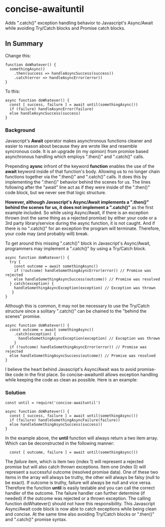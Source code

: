 # concise-awaituntil
Adds ".catch()" exception handling behavior to Javascript's Async/Await while avoiding Try/Catch blocks and Promise catch blocks.

## In Summary 
Change this:
```
function doWhatever() {
  somethingAsync()
    .then(success => handleAsyncSuccess(success))
    .catch(error => handleAsyncError(error))
}
```
To this:
```
async function doWhatever() {
  const [ success, failure ] = await until(somethingAsync())
  if (failure) handleAsyncError(failure)
  else handleAsyncSuccess(success)
}

```



### Background
Javascript's **Await** operator makes asynchronous functions cleaner and easier to reason about because they are wrote like and resemble syncronous code.  It is an upgrade (in my opinion) from promise based asynchronous handling which employs ".then()" and ".catch()" calls.

Prepending **aysnc** infront of the keyword **function** enables the use of the **await** keyword inside of that function's body.  Allowing us to no longer chain functions together via the ".then()" and ".catch()" calls.  It does this by implementing the ".then()" behavior behind the scenes for us.  The lines following after the "await" line act as if they were inside of the ".then()" code block, but we never see that logic structure.

**However, although Javascript's Async/Await implements a ".then()" behind the scenes for us, it does not implement a ".catch()"** as the first example included.  So while using Async/Await, if there is an exception thrown (not the same thing as a rejected promise) by either your code or a 3rd party library/service during the async function, it is not caught.  And if there is no ".catch()" for an exception the program will terminate.  Therefore, your code may (and probably will) break.

To get around this missing ".catch()" block in Javascript's Async/Await, programmers may implement a ".catch()" by using a Try/Catch block.

```
async function doWhatever() {
  try {
    const outcome = await somethingAsync()
    if (!outcome) handleSomethingAsyncError(error)) // Promise was rejected
    else handleSomethingAsyncSuccess(outcome)) // Promise was resolved
  } catch(exception) { 
    handleSomethingAsyncException(exception) // Exception was thrown
   }
}
```

Although this is common, it may not be necessary to use the Try/Catch structure since a solitary ".catch()" can be chained to the "behind the scenes" promise.

```
async function doWhatever() {
  const outcome = await somethingAsync()
    .catch(exception) { 
      handleSomethingAsyncException(exception) // Exception was thrown
    }
  if (!outcome) handleSomethingAsyncError(error)) // Promise was rejected
  else handleSomethingAsyncSuccess(outcome)) // Promise was resolved
}
```

I believe the heart behind Javascript's Async/Await was to avoid promise-like code in the first place.  So concise-awaituntil allows exception handling while keeping the code as clean as possible.  Here is an example:


### Solution
```
const until = require('concise-awaituntil')

async function doWhatever() {
  const [ success, failure ] = await until(somethingAsync())
  if (failure) handleSomethingAsyncFailure(failure))
  else handleSomethingAsyncSuccess(success))
}
```
In the example above, the **until** function will always return a two item array.  Which can be deconstructed in the following manner:

```
  const [ outcome, failure ] = await until(somethingAsync())
```

The *failure* item, which is item two (index 1) will represent a rejected promise but will also catch thrown exceptions.  Item one (index 0) will represent a successful outcome (resolved promise data).  One of these two items in the array will always be truthy, the other will always be falsy (null to be exact).  If outcome is truthy, failure will always be null and vice versa.  Therefore the function **until** is easily testable and you can call the correct handler of the outcome.  The failure handler can further determine (if needed) if the outcome was rejected or a thrown exception.  The calling function doWhatever() should not have this responsibility.  This Javascript Async/Await code block is now able to catch exceptions while being clean and concise.  At the same time also avoiding Try/Catch blocks or ".then()" and ".catch()" promise syntax.
